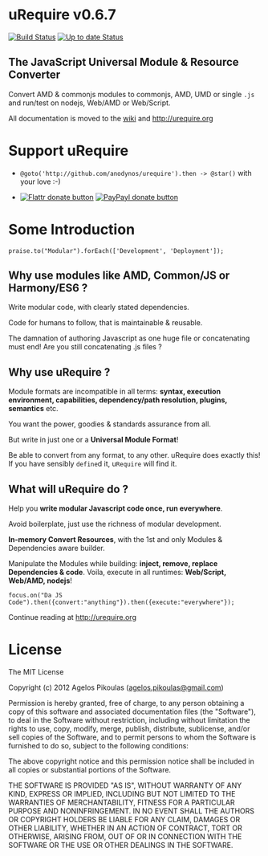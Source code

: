 # uRequire v0.6.7

[![Build Status](https://travis-ci.org/anodynos/uRequire.png)](https://travis-ci.org/anodynos/uRequire)
[![Up to date Status](https://david-dm.org/anodynos/urequire.png)](https://david-dm.org/anodynos/urequire.png)

## The JavaScript Universal Module & Resource Converter

Convert AMD & commonjs modules to commonjs, AMD, UMD or single `.js` and run/test on nodejs, Web/AMD or Web/Script.

All documentation is moved to the [wiki](https://github.com/anodynos/uRequire/wiki) and http://urequire.org

# Support uRequire

* `@goto('http://github.com/anodynos/urequire').then -> @star()` with your love :-)

* [![Flattr donate button](http://api.flattr.com/button/flattr-badge-large.png)](https://flattr.com/submit/auto?user_id=anodynos&url=http%3A%2F%2Furequire.org "Donate to uRequire using Flattr")
[![PayPayl donate button](https://www.paypalobjects.com/en_AU/i/btn/btn_donate_SM.gif)](https://www.paypal.com/cgi-bin/webscr?cmd=_donations&business=XZGDQKS96XGP8&lc=GR&item_name=uRequire%2eorg&currency_code=EUR&bn=PP%2dDonationsBF%3abtn_donate_SM%2egif%3aNonHosted "Donate to uRequire using Paypal")

# Some Introduction

`praise.to("Modular").forEach(['Development', 'Deployment']);`

## Why use modules like AMD, Common/JS or Harmony/ES6 ?

Write modular code, with clearly stated dependencies.

Code for humans to follow, that is maintainable & reusable.

The damnation of authoring Javascript as one huge file or concatenating must end!
Are you still concatenating .js files ?

## Why use uRequire ?

Module formats are incompatible in all terms: **syntax, execution environment, capabilities, dependency/path resolution, plugins, semantics** etc.

You want the power, goodies & standards assurance from all.

But write in just one or a **Universal Module Format**!

Be able to convert from any format, to any other.
uRequire does exactly this! If you have sensibly `define`d it, u`Require` will find it.

## What will uRequire do ?

Help you **write modular Javascript code once, run everywhere**.

Avoid boilerplate, just use the richness of modular development.

**In-memory Convert Resources**, with the 1st and only Modules & Dependencies aware builder.

Manipulate the Modules while building: **inject, remove, replace Dependencies & code**.
Voila, execute in all runtimes: **Web/Script, Web/AMD, nodejs**!

`focus.on("Da JS Code").then({convert:"anything"}).then({execute:"everywhere"});`

Continue reading at http://urequire.org

# License
The MIT License

Copyright (c) 2012 Agelos Pikoulas (agelos.pikoulas@gmail.com)

Permission is hereby granted, free of charge, to any person
obtaining a copy of this software and associated documentation
files (the "Software"), to deal in the Software without
restriction, including without limitation the rights to use,
copy, modify, merge, publish, distribute, sublicense, and/or sell
copies of the Software, and to permit persons to whom the
Software is furnished to do so, subject to the following
conditions:

The above copyright notice and this permission notice shall be
included in all copies or substantial portions of the Software.

THE SOFTWARE IS PROVIDED "AS IS", WITHOUT WARRANTY OF ANY KIND,
EXPRESS OR IMPLIED, INCLUDING BUT NOT LIMITED TO THE WARRANTIES
OF MERCHANTABILITY, FITNESS FOR A PARTICULAR PURPOSE AND
NONINFRINGEMENT. IN NO EVENT SHALL THE AUTHORS OR COPYRIGHT
HOLDERS BE LIABLE FOR ANY CLAIM, DAMAGES OR OTHER LIABILITY,
WHETHER IN AN ACTION OF CONTRACT, TORT OR OTHERWISE, ARISING
FROM, OUT OF OR IN CONNECTION WITH THE SOFTWARE OR THE USE OR
OTHER DEALINGS IN THE SOFTWARE.
